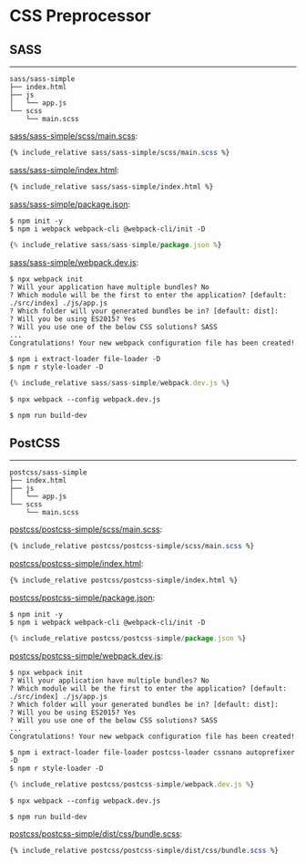 # CSS Preprocessor

## SASS
---

```
sass/sass-simple
├── index.html
├── js
│   └── app.js
└── scss
    └── main.scss
```

[sass/sass-simple/scss/main.scss](sass/sass-simple/scss/main.scss):
```scss
{% include_relative sass/sass-simple/scss/main.scss %}
```

[sass/sass-simple/index.html](sass/sass-simple/index.html):
```html
{% include_relative sass/sass-simple/index.html %}
```

[sass/sass-simple/package.json](sass/sass-simple/package.json):

```
$ npm init -y
$ npm i webpack webpack-cli @webpack-cli/init -D
```

```js
{% include_relative sass/sass-simple/package.json %}
```

[sass/sass-simple/webpack.dev.js](sass/sass-simple/webpack.dev.js):

```
$ npx webpack init
? Will your application have multiple bundles? No
? Which module will be the first to enter the application? [default: ./src/index] ./js/app.js
? Which folder will your generated bundles be in? [default: dist]:
? Will you be using ES2015? Yes
? Will you use one of the below CSS solutions? SASS
...
Congratulations! Your new webpack configuration file has been created!
```

```
$ npm i extract-loader file-loader -D
$ npm r style-loader -D
```

```js
{% include_relative sass/sass-simple/webpack.dev.js %}
```

```
$ npx webpack --config webpack.dev.js
```

```
$ npm run build-dev
```

## PostCSS
---

```
postcss/sass-simple
├── index.html
├── js
│   └── app.js
└── scss
    └── main.scss
```

[postcss/postcss-simple/scss/main.scss](postcss/postcss-simple/scss/main.scss):
```scss
{% include_relative postcss/postcss-simple/scss/main.scss %}
```

[postcss/postcss-simple/index.html](postcss/postcss-simple/index.html):
```html
{% include_relative postcss/postcss-simple/index.html %}
```

[postcss/postcss-simple/package.json](postcss/postcss-simple/package.json):

```
$ npm init -y
$ npm i webpack webpack-cli @webpack-cli/init -D
```

```js
{% include_relative postcss/postcss-simple/package.json %}
```

[postcss/postcss-simple/webpack.dev.js](postcss/postcss-simple/webpack.dev.js):

```
$ npx webpack init
? Will your application have multiple bundles? No
? Which module will be the first to enter the application? [default: ./src/index] ./js/app.js
? Which folder will your generated bundles be in? [default: dist]:
? Will you be using ES2015? Yes
? Will you use one of the below CSS solutions? SASS
...
Congratulations! Your new webpack configuration file has been created!
```

```
$ npm i extract-loader file-loader postcss-loader cssnano autoprefixer -D
$ npm r style-loader -D
```

```js
{% include_relative postcss/postcss-simple/webpack.dev.js %}
```

```
$ npx webpack --config webpack.dev.js
```

```
$ npm run build-dev
```

[postcss/postcss-simple/dist/css/bundle.scss](postcss/postcss-simple/dist/css/bundle.scss):
```scss
{% include_relative postcss/postcss-simple/dist/css/bundle.scss %}
```